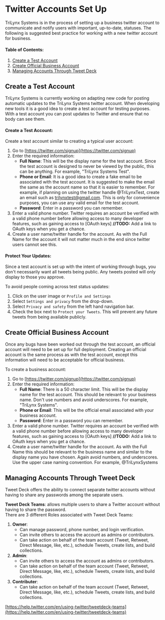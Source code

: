# Twitter Accounts Set Up
TriLynx Systems is in the process of setting up a business twitter account to communicate and notify users with important, up-to-date, statuses. The following is suggested best practice for working with a new twitter account for business.

#### Table of Contents:

1. [Create a Test Account](#create-a-test-account)
2. [Create Official Business Account](#create-official-business-account)
3. [Managing Accounts Through Tweet Deck](#managing-accounts-through-tweet-deck)

## Create a Test Account
TriLynx Systems is currently working on adapting new code for posting automatic updates to the TriLynx Systems twitter account. When developing new tools it is a good idea to create a test account for testing purposes. With a test account you can post updates to Twitter and ensure that no body can see them.

#### Create a Test Account:
Create a test account similar to creating a typical user account:

1. Go to [https://twitter.com/signup](https://twitter.com/signup)
2. Enter the required information:
	* **Full Name**: This will be the display name for the test account. Since the test account is designed to never be viewed by the public, this can be anything. For example, "TriLynx Systems Test".
	* **Phone or Email**: It is a good idea to create a fake email to be associated with the test account. It is suggested to make the email the same as the account name so that it is easier to remember. For example, if planning on using the twitter handle @TriLynxTest, create an email such as trilynxtest@gmail.com. This is only for convenience purposes, you can use any valid email for the test account.
	* **Password**: Enter in a password you can remember.
3. Enter a valid phone number. Twitter requires an account be verified with a valid phone number before allowing access to many developer features, such as gaining access to [OAuth keys] **//TODO:** Add a link to OAuth keys when you get a chance.
4. Create a user name/twitter handle for the account. As with the Full Name for the account it will not matter much in the end since twitter users cannot see this.

#### Protect Your Updates:
Since a test account is set up with the intent of working through bugs, you don't necessarily want all tweets being public. Any tweets posted will only display to those you approve.

To avoid people coming across test status updates:

1. Click on the user image or `Profile and Settings`
2. Select `Settings and privacy` from the drop-down.
3. Select `Privacy and safety` from the left hand navigation bar.
4. Check the box next to `Protect your Tweets`. This will prevent any future tweets from being available publicly.

## Create Official Business Account
Once any bugs have been worked out through the test account, an official account will need to be set up for full deployment. Creating an official account is the same process as with the test account, except this information will need to be acceptable for official business.

To create a business account:

1. Go to [https://twitter.com/signup](https://twitter.com/signup)
2. Enter the required information:
	* **Full Name**: There is a 50 character limit. This will be the display name for the test account. This should be relevant to your business name. Don't use numbers and avoid underscores. For example, "TriLynx Systems".
	* **Phone or Email**: This will be the official email associated with your business account.
	* **Password**: Enter in a password you can remember.
3. Enter a valid phone number. Twitter requires an account be verified with a valid phone number before allowing access to many developer features, such as gaining access to [OAuth keys] **//TODO:** Add a link to OAuth keys when you get a chance.
4. Create a user name/twitter handle for the account. As with the Full Name this should be relevant to the business name and similar to the display name you have chosen. Again avoid numbers, and underscores. Use the upper case  naming convention. For example, @TriLynxSystems 

## Managing Accounts Through Tweet Deck
Tweet Deck offers the ability to connect separate twitter accounts without having to share any passwords among the separate users. 

**Tweet Deck Teams**: allows multiple users to share a Twitter account without having to share the password.  
There are 3 different Roles associated with Tweet Deck Teams:

1. **Owner**: 
	* Can manage password, phone number, and login verification.
	* Can invite others to access the account as admins or contributors.
	* Can take action on behalf of the team account (Tweet, Retweet, Direct Message, like, etc.), schedule Tweets, create lists, and build collections.
2. **Admin**: 
	* Can invite others to access the account as admins or contributors.
	* Can take action on behalf of the team account (Tweet, Retweet, Direct Message, like, etc.), schedule Tweets, create lists, and build collections.
3. **Contributer**: 
	* Can take action on behalf of the team account (Tweet, Retweet, Direct Message, like, etc.), schedule Tweets, create lists, and build collections.

[https://help.twitter.com/en/using-twitter/tweetdeck-teams](https://help.twitter.com/en/using-twitter/tweetdeck-teams)

